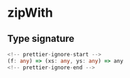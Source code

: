 # zipWith

## Type signature

```typescript
<!-- prettier-ignore-start -->
(f: any) => (xs: any, ys: any) => any
<!-- prettier-ignore-end -->
```
